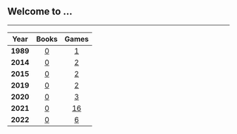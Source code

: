 ## Welcome to ...

<link rel="shortcut icon" type="image/x-icon" href="favicon.ico">

---

|Year|Books|Games|
|:---:|:---:|:---:|
|**1989**|[0](pg/b/b_1989.md)|[1](pg/g/g_1989.md)|
|**2014**|[0](pg/b/b_2014.md)|[2](pg/g/g_2014.md)|
|**2015**|[0](pg/b/b_2015.md)|[2](pg/g/g_2015.md)|
|**2019**|[0](pg/b/b_2019.md)|[2](pg/g/g_2019.md)|
|**2020**|[0](pg/b/b_2020.md)|[3](pg/g/g_2020.md)|
|**2021**|[0](pg/b/b_2021.md)|[16](pg/g/g_2021.md)|
|**2022**|[0](pg/b/b_2022.md)|[6](pg/g/g_2022.md)|
